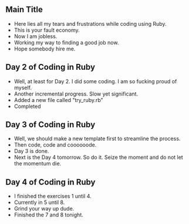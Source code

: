 ## Main Title
- Here lies all my tears and frustrations while coding using Ruby. 
- This is your fault economy. 
- Now I am jobless. 
- Working my way to finding a good job now. 
- Hope somebody hire me. 


## Day 2 of Coding in Ruby
- Well, at least for Day 2. I did some coding. I am so fucking proud of myself. 
- Another incremental progress. Slow yet significant. 
- Added a new file called "try_ruby.rb"
- Completed 


## Day 3 of Coding in Ruby 
- Well, we should make a new template first to streamline the process. 
- Then code, code and coooooode. 
- Day 3 is done. 
- Next is the Day 4 tomorrow. So do it. Seize the moment and do not let the momentum die. 


## Day 4 of Coding in Ruby
- I finished the exercises 1 until 4.
- Currently in 5 until 8. 
- Grind your way up dude.
- Finished the 7 and 8 tonight. 